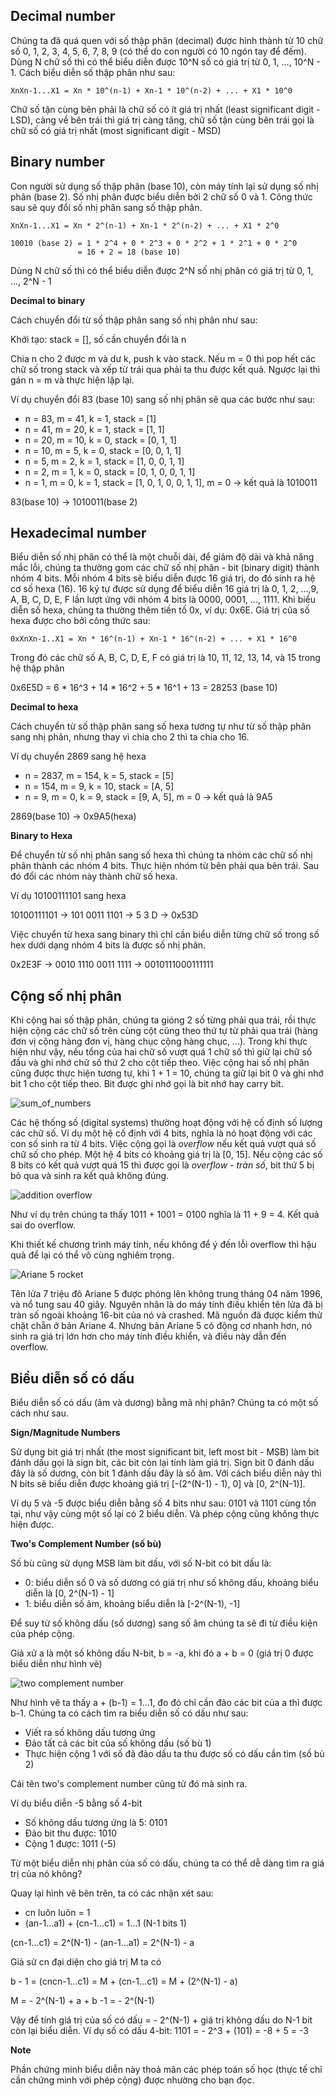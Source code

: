 ## Decimal number

Chúng ta đã quá quen với số thập phân (decimal) được hình thành từ 10 chữ số 0, 1, 2, 3, 4, 5, 6, 7, 8, 9 (có thể do con người có 10 ngón tay để đếm). Dùng N chữ số thì có thể biểu diễn được 10^N số có giá trị từ 0, 1, ..., 10^N - 1. Cách biểu diễn số thập phân như sau:

```
XnXn-1...X1 = Xn * 10^(n-1) + Xn-1 * 10^(n-2) + ... + X1 * 10^0
```

Chữ số tận cùng bên phải là chữ số có ít giá trị nhất (least significant digit - LSD), càng về bên trái thì giá trị càng tăng, chữ số tận cùng bên trái gọi là chữ số có giá trị nhất (most significant digit - MSD)

## Binary number

Con người sử dụng số thập phân (base 10), còn máy tính lại sử dụng số nhị phân (base 2). Số nhị phân được biểu diễn bởi 2 chữ số 0 và 1. Công thức sau sẽ quy đổi số nhị phân sang số thập phân.

```
XnXn-1...X1 = Xn * 2^(n-1) + Xn-1 * 2^(n-2) + ... + X1 * 2^0
```

```
10010 (base 2) = 1 * 2^4 + 0 * 2^3 + 0 * 2^2 + 1 * 2^1 + 0 * 2^0
               = 16 + 2 = 18 (base 10)
```

Dùng N chữ số thì có thể biểu diễn được 2^N số nhị phân có giá trị từ 0, 1, ..., 2^N - 1

**Decimal to binary**

Cách chuyển đổi từ số thập phân sang số nhị phân như sau:

Khởi tạo: stack = [], số cần chuyển đổi là n

Chia n cho 2 được m và dư k, push k vào stack. Nếu m = 0 thì pop hết các chữ số trong stack và xếp từ trái qua phải ta thu được kết quả. Ngược lại thì gán n = m và thực hiện lặp lại. 

Ví dụ chuyển đổi 83 (base 10) sang số nhị phân sẽ qua các bước như sau:

- n = 83, m = 41, k = 1, stack = [1]
- n = 41, m = 20, k = 1, stack = [1, 1]
- n = 20, m = 10, k = 0, stack = [0, 1, 1]
- n = 10, m = 5, k = 0, stack = [0, 0, 1, 1]
- n = 5, m = 2, k = 1, stack = [1, 0, 0, 1, 1]
- n = 2, m = 1, k = 0, stack = [0, 1, 0, 0, 1, 1]
- n = 1, m = 0, k = 1, stack = [1, 0, 1, 0, 0, 1, 1], m = 0 -> kết quả là 1010011

83(base 10) -> 1010011(base 2)

## Hexadecimal number

Biểu diễn số nhị phân có thể là một chuỗi dài, để giảm độ dài và khả năng mắc lỗi, chúng ta thường gom các chữ số nhị phân - bit (binary digit) thành nhóm 4 bits. Mỗi nhóm 4 bits sẽ biểu diễn được 16 giá trị, do đó sinh ra hệ cơ số hexa (16). 16 ký tự được sử dụng để biểu diễn 16 giá trị là 0, 1, 2, ...,9, A, B, C, D, E, F lần lượt ứng với nhóm 4 bits là 0000, 0001, ..., 1111. Khi biểu diễn số hexa, chúng ta thường thêm tiền tố 0x, ví dụ: 0x6E. Giá trị của số hexa được cho bởi công thức sau:

```
0xXnXn-1..X1 = Xn * 16^(n-1) + Xn-1 * 16^(n-2) + ... + X1 * 16^0
```

Trong đó các chữ số A, B, C, D, E, F có giá trị là 10, 11, 12, 13, 14, và 15 trong hệ thập phân

0x6E5D = 6 * 16^3 + 14 * 16^2 + 5 * 16^1 + 13
       = 28253 (base 10)

**Decimal to hexa**

Cách chuyển từ số thập phân sang số hexa tương tự như từ số thập phân sang nhị phân, nhưng thay vì chia cho 2 thì ta chia cho 16.

Ví dụ chuyển 2869 sang hệ hexa

- n = 2837, m = 154, k = 5, stack = [5]
- n = 154, m = 9, k = 10, stack = [A, 5]
- n = 9, m = 0, k = 9, stack = [9, A, 5], m = 0 -> kết quả là 9A5

2869(base 10) -> 0x9A5(hexa)

**Binary to Hexa**

Để chuyển từ số nhị phân sang số hexa thì chúng ta nhóm các chữ số nhị phân thành các nhóm 4 bits. Thực hiện nhóm từ bên phải qua bên trái. Sau đó đổi các nhóm này thành chữ số hexa.

Ví dụ 10100111101 sang hexa

10100111101 -> 101 0011 1101 -> 5 3 D -> 0x53D

Việc chuyển từ hexa sang binary thì chỉ cần biểu diễn từng chữ số trong số hex dưới dạng nhóm 4 bits là được số nhị phân.

0x2E3F -> 0010 1110 0011 1111 -> 0010111000111111

## Cộng số nhị phân

Khi cộng hai số thập phân, chúng ta gióng 2 số từng phải qua trái, rồi thực hiện cộng các chữ số trên cùng cột cũng theo thứ tự từ phải qua trái (hàng đơn vị cộng hàng đơn vị, hàng chục cộng hàng chục, ...). Trong khi thực hiện như vậy, nếu tổng của hai chữ số vượt quá 1 chữ số thì giữ lại chữ số đầu và ghi nhớ chữ số thứ 2 cho cột tiếp theo. Việc cộng hai số nhị phân cũng được thực hiện tương tự, khi 1 + 1 = 10, chúng ta giữ lại bit 0 và ghi nhớ bit 1 cho cột tiếp theo. Bit được ghi nhớ gọi là bit nhớ hay carry bit.

![sum_of_numbers](img/sum_of_numbers.png)

Các hệ thống số (digital systems) thường hoạt động với hệ cố định số lượng các chữ số. Ví dụ một hệ cố định với 4 bits, nghĩa là nó hoạt động với các con số sinh ra từ 4 bits. Việc cộng gọi là *overflow* nếu kết quả vượt quá số chữ số cho phép. Một hệ 4 bits có khoảng giá trị là [0, 15]. Nếu cộng các số 8 bits có kết quả vượt quá 15 thì được gọi là *overflow - tràn số*, bit thứ 5 bị bỏ qua và sinh ra kết quả không đúng.

![addition overflow](img/addition_overflow.png)

Như ví dụ trên chúng ta thấy 1011 + 1001 = 0100 nghĩa là 11 + 9 = 4. Kết quả sai do overflow.

Khi thiết kế chương trình máy tính, nếu không để ý đến lỗi overflow thì hậu quả để lại có thể vô cùng nghiêm trọng.

![Ariane 5 rocket](img/ariane_5_rocket.jpeg)

Tên lửa 7 triệu đô Ariane 5 được phóng lên không trung tháng 04 năm 1996, và nổ tung sau 40 giây. Nguyên nhân là do máy tính điều khiển tên lửa đã bị tràn số ngoài khoảng 16-bit của nó và crashed. Mã nguồn đã được kiểm thử chặt chẵn ở bản Ariane 4. Nhưng bản Ariane 5 có động cơ nhanh hơn, nó sinh ra giá trị lớn hơn cho máy tính điều khiển, và điều này dẫn đến overflow.

## Biểu diễn số có dấu

Biểu diễn số có dấu (âm và dương) bằng mã nhị phân? Chúng ta có một số cách như sau.

**Sign/Magnitude Numbers**

Sử dụng bit giá trị nhất (the most significant bit, left most bit - MSB) làm bit đánh dấu gọi là sign bit, các bit còn lại tính làm giá trị. Sign bit 0 đánh dấu đây là số dương, còn bit 1 đánh dấu đây là số âm. Với cách biểu diễn này thì N bits sẽ biểu diễn được khoảng giá trị [-(2^(N-1) - 1), 0] và [0, 2^(N-1)].

Ví dụ 5 và -5 được biểu diễn bằng số 4 bits như sau: 0101 và 1101 cùng tồn tại, như vậy cùng một số lại có 2 biểu diễn. Và phép cộng cũng không thực hiện được.

**Two's Complement Number (số bù)**

Số bù cũng sử dụng MSB làm bit dấu, với số N-bit có bit dấu là:

* 0: biểu diễn số 0 và số dương có giá trị như số không dấu, khoảng biểu diễn là [0, 2^(N-1) - 1]
* 1: biểu diễn số âm, khoảng biểu diễn là [-2^(N-1), -1]

Để suy từ số không dấu (số dương) sang số âm chúng ta sẽ đi từ điều kiện của phép cộng.

Giả xử a là một số không dấu N-bit, b = -a, khi đó a + b = 0 (giá trị 0 được biểu diễn như hình vẽ)

![two complement number](img/two_complement_number.png)

Như hình vẽ ta thấy a + (b-1) = 1...1, đo đó chỉ cần đảo các bit của a thì được b-1. Chúng ta có cách tìm ra biểu diễn số có dấu như sau:
* Viết ra số không dấu tương ứng
* Đảo tất cả các bit của số không dấu (số bù 1)
* Thực hiện cộng 1 với số đã đảo dấu ta thu được số có dấu cần tìm (số bù 2)

Cái tên two's complement number cũng từ đó mà sinh ra.

Ví dụ biểu diễn -5 bằng số 4-bit

* Số không dấu tương ứng là 5: 0101
* Đảo bit thu được: 1010
* Cộng 1 được: 1011 (-5)

Từ một biểu diễn nhị phân của số có dấu, chúng ta có thể dễ dàng tìm ra giá trị của nó không?

Quay lại hình vẽ bên trên, ta có các nhận xét sau:

* cn luôn luôn = 1
* (an-1...a1) + (cn-1...c1) = 1...1 (N-1 bits 1)

(cn-1...c1) = 2^(N-1) - (an-1...a1) = 2^(N-1) - a

Giả sử cn đại diện cho giá trị M ta có

b - 1 = (cncn-1...c1)
      = M + (cn-1...c1)
      = M + (2^(N-1) - a)

M = - 2^(N-1) + a + b -1 = - 2^(N-1)

Vậy để tính giá trị của số có dấu = - 2^(N-1) + giá trị không dấu do N-1 bit còn lại biểu diễn. Ví dụ số có dấu 4-bit: 1101 = - 2^3 + (101) = -8 + 5 = -3

**Note** 

Phần chứng minh biểu diễn này thoả mãn các phép toán số học (thực tế chỉ cần chứng minh với phép cộng) được nhường cho bạn đọc.
